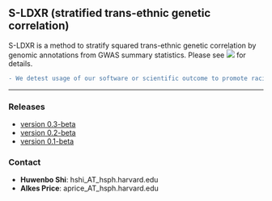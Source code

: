 ## S-LDXR (stratified trans-ethnic genetic correlation)

S-LDXR is a method to stratify squared trans-ethnic genetic correlation
by genomic annotations from GWAS summary statistics. Please see
[![](https://img.shields.io/badge/docs-latest-blue.svg)](https://huwenboshi.github.io/s-ldxr)
for details.

```diff
- We detest usage of our software or scientific outcome to promote racial discrimination.
```

---

### Releases

* [version 0.3-beta](https://github.com/huwenboshi/s-ldxr/archive/v0.3-beta.zip)
* [version 0.2-beta](https://github.com/huwenboshi/s-ldxr/archive/v0.2-beta.zip)
* [version 0.1-beta](https://github.com/huwenboshi/s-ldxr/archive/v0.1-beta.zip)

### Contact

* **Huwenbo Shi**: hshi_AT_hsph.harvard.edu
* **Alkes Price**: aprice_AT_hsph.harvard.edu
